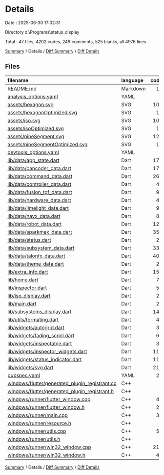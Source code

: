 # Details

Date : 2025-06-30 17:02:31

Directory d:\\Programs\\status_display

Total : 47 files,  4202 codes, 249 comments, 525 blanks, all 4976 lines

[Summary](results.md) / Details / [Diff Summary](diff.md) / [Diff Details](diff-details.md)

## Files
| filename | language | code | comment | blank | total |
| :--- | :--- | ---: | ---: | ---: | ---: |
| [README.md](/README.md) | Markdown | 10 | 0 | 7 | 17 |
| [analysis\_options.yaml](/analysis_options.yaml) | YAML | 8 | 22 | 5 | 35 |
| [assets/hexagon.svg](/assets/hexagon.svg) | SVG | 109 | 0 | 1 | 110 |
| [assets/hexagonOptimized.svg](/assets/hexagonOptimized.svg) | SVG | 12 | 0 | 1 | 13 |
| [assets/iso.svg](/assets/iso.svg) | SVG | 104 | 0 | 1 | 105 |
| [assets/isoOptimized.svg](/assets/isoOptimized.svg) | SVG | 11 | 0 | 1 | 12 |
| [assets/nineSegment.svg](/assets/nineSegment.svg) | SVG | 122 | 0 | 1 | 123 |
| [assets/nineSegmentOptimized.svg](/assets/nineSegmentOptimized.svg) | SVG | 15 | 0 | 1 | 16 |
| [devtools\_options.yaml](/devtools_options.yaml) | YAML | 4 | 0 | 0 | 4 |
| [lib/data/app\_state.dart](/lib/data/app_state.dart) | Dart | 177 | 0 | 5 | 182 |
| [lib/data/cancoder\_data.dart](/lib/data/cancoder_data.dart) | Dart | 179 | 0 | 13 | 192 |
| [lib/data/command\_data.dart](/lib/data/command_data.dart) | Dart | 265 | 0 | 29 | 294 |
| [lib/data/controller\_data.dart](/lib/data/controller_data.dart) | Dart | 47 | 0 | 6 | 53 |
| [lib/data/fusion\_tof\_data.dart](/lib/data/fusion_tof_data.dart) | Dart | 92 | 0 | 11 | 103 |
| [lib/data/hardware\_data.dart](/lib/data/hardware_data.dart) | Dart | 49 | 0 | 9 | 58 |
| [lib/data/limelight\_data.dart](/lib/data/limelight_data.dart) | Dart | 91 | 0 | 6 | 97 |
| [lib/data/navx\_data.dart](/lib/data/navx_data.dart) | Dart | 87 | 0 | 6 | 93 |
| [lib/data/robot\_data.dart](/lib/data/robot_data.dart) | Dart | 121 | 0 | 16 | 137 |
| [lib/data/sparkmax\_data.dart](/lib/data/sparkmax_data.dart) | Dart | 355 | 0 | 13 | 368 |
| [lib/data/status.dart](/lib/data/status.dart) | Dart | 24 | 0 | 9 | 33 |
| [lib/data/subsystem\_data.dart](/lib/data/subsystem_data.dart) | Dart | 331 | 0 | 49 | 380 |
| [lib/data/talonfx\_data.dart](/lib/data/talonfx_data.dart) | Dart | 409 | 0 | 10 | 419 |
| [lib/data/theme\_data.dart](/lib/data/theme_data.dart) | Dart | 21 | 1 | 2 | 24 |
| [lib/extra\_info.dart](/lib/extra_info.dart) | Dart | 158 | 0 | 4 | 162 |
| [lib/home.dart](/lib/home.dart) | Dart | 75 | 0 | 4 | 79 |
| [lib/inspector.dart](/lib/inspector.dart) | Dart | 53 | 0 | 8 | 61 |
| [lib/iso\_display.dart](/lib/iso_display.dart) | Dart | 21 | 0 | 5 | 26 |
| [lib/main.dart](/lib/main.dart) | Dart | 25 | 0 | 6 | 31 |
| [lib/subsystems\_display.dart](/lib/subsystems_display.dart) | Dart | 145 | 0 | 16 | 161 |
| [lib/utils/formating.dart](/lib/utils/formating.dart) | Dart | 46 | 0 | 14 | 60 |
| [lib/widgets/autogrid.dart](/lib/widgets/autogrid.dart) | Dart | 31 | 1 | 6 | 38 |
| [lib/widgets/fading\_scroll.dart](/lib/widgets/fading_scroll.dart) | Dart | 67 | 0 | 7 | 74 |
| [lib/widgets/inspectable.dart](/lib/widgets/inspectable.dart) | Dart | 30 | 1 | 6 | 37 |
| [lib/widgets/inspector\_widgets.dart](/lib/widgets/inspector_widgets.dart) | Dart | 117 | 0 | 12 | 129 |
| [lib/widgets/status\_indicator.dart](/lib/widgets/status_indicator.dart) | Dart | 114 | 0 | 8 | 122 |
| [lib/widgets/svg.dart](/lib/widgets/svg.dart) | Dart | 211 | 75 | 70 | 356 |
| [pubspec.yaml](/pubspec.yaml) | YAML | 24 | 55 | 14 | 93 |
| [windows/flutter/generated\_plugin\_registrant.cc](/windows/flutter/generated_plugin_registrant.cc) | C++ | 9 | 4 | 5 | 18 |
| [windows/flutter/generated\_plugin\_registrant.h](/windows/flutter/generated_plugin_registrant.h) | C++ | 5 | 5 | 6 | 16 |
| [windows/runner/flutter\_window.cpp](/windows/runner/flutter_window.cpp) | C++ | 49 | 7 | 16 | 72 |
| [windows/runner/flutter\_window.h](/windows/runner/flutter_window.h) | C++ | 20 | 5 | 9 | 34 |
| [windows/runner/main.cpp](/windows/runner/main.cpp) | C++ | 30 | 4 | 10 | 44 |
| [windows/runner/resource.h](/windows/runner/resource.h) | C++ | 9 | 6 | 2 | 17 |
| [windows/runner/utils.cpp](/windows/runner/utils.cpp) | C++ | 54 | 2 | 10 | 66 |
| [windows/runner/utils.h](/windows/runner/utils.h) | C++ | 8 | 6 | 6 | 20 |
| [windows/runner/win32\_window.cpp](/windows/runner/win32_window.cpp) | C++ | 210 | 24 | 55 | 289 |
| [windows/runner/win32\_window.h](/windows/runner/win32_window.h) | C++ | 48 | 31 | 24 | 103 |

[Summary](results.md) / Details / [Diff Summary](diff.md) / [Diff Details](diff-details.md)